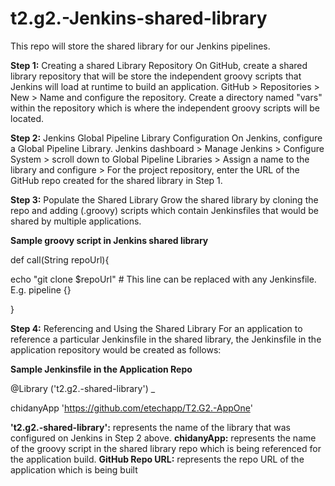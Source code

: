 # t2.g2.-Jenkins-shared-library
This repo will store the shared library for our Jenkins pipelines.

**Step 1:** Creating a shared Library Repository
On GitHub, create a shared library repository that will be store the independent groovy scripts that Jenkins will load at runtime to build an application. GitHub > Repositories > New > Name and configure the repository. Create a directory named "vars" within the repository which is where the independent groovy scripts will be located.

**Step 2:** Jenkins Global Pipeline Library Configuration
On Jenkins, configure a Global Pipeline Library. Jenkins dashboard > Manage Jenkins > Configure System > scroll down to Global Pipeline Libraries > Assign a name to the library and configure > For the project repository, enter the URL of the GitHub repo created for the shared library in Step 1.

**Step 3:** Populate the Shared Library
Grow the shared library by cloning the repo and adding (.groovy) scripts which contain Jenkinsfiles that would be shared by multiple applications. 

**Sample groovy script in Jenkins shared library**

def call(String repoUrl){
  
  echo "git clone $repoUrl"     # This line can be replaced with any Jenkinsfile. E.g. pipeline {}
 
 }

**Step 4:** Referencing and Using the Shared Library
For an application to reference a particular Jenkinsfile in the shared library, the Jenkinsfile in the application repository would be created as follows:

**Sample Jenkinsfile in the Application Repo**

@Library ('t2.g2.-shared-library') _

chidanyApp 'https://github.com/etechapp/T2.G2.-AppOne'

**'t2.g2.-shared-library':** represents the name of the library that was configured on Jenkins in Step 2 above.
**chidanyApp:** represents the name of the groovy script in the shared library repo which is being referenced for the application build.
**GitHub Repo URL:** represents the repo URL of the application which is being built

